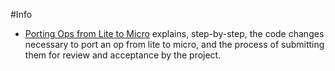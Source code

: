 #Info

*   [Porting Ops from Lite to Micro](../docs/porting_reference_ops.md) explains,
    step-by-step, the code changes necessary to port an op from lite to micro,
    and the process of submitting them for review and acceptance by the project.
